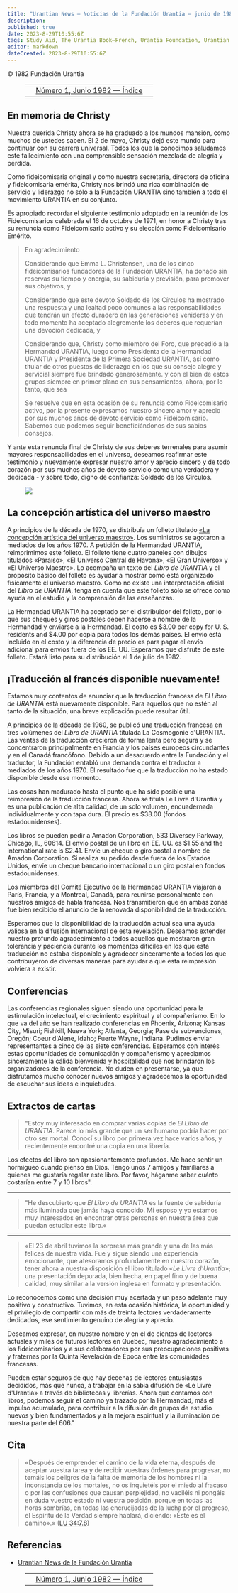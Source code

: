 ```yaml
---
title: "Urantian News — Noticias de la Fundación Urantia — junio de 1982"
description: 
published: true
date: 2023-8-29T10:55:6Z
tags: Study Aid, The Urantia Book—French, Urantia Foundation, Urantian News, article
editor: markdown
dateCreated: 2023-8-29T10:55:6Z
---
```


<p class="v-card v-sheet theme--light grey lighten-3 px-2">© 1982 Fundación Urantia</p>
<figure class="table chapter-navigator">
  <table>
    <tbody>
      <tr>
        <td>
        </td>
        <td>
        <a href="/es/index/articles_uf_urantian#número-1-junio-1982">
          <span class="mdi mdi-book-open-variant"></span><span class="pl-2">Número 1, Junio 1982 — Índice</span>
        </a>
        </td>
        <td>
        </td>
      </tr>
    </tbody>
  </table>
</figure>




## En memoria de Christy

Nuestra querida Christy ahora se ha graduado a los mundos mansión, como muchos de ustedes saben. El 2 de mayo, Christy dejó este mundo para continuar con su carrera universal. Todos los que la conocimos saludamos este fallecimiento con una comprensible sensación mezclada de alegría y pérdida.

Como fideicomisaria original y como nuestra secretaria, directora de oficina y fideicomisaria emérita, Christy nos brindó una rica combinación de servicio y liderazgo no sólo a la Fundación URANTIA sino también a todo el movimiento URANTIA en su conjunto.

Es apropiado recordar el siguiente testimonio adoptado en la reunión de los Fideicomisarios celebrada el 16 de octubre de 1971, en honor a Christy tras su renuncia como Fideicomisario activo y su elección como Fideicomisario Emérito.

> En agradecimiento
> 
> Considerando que Emma L. Christensen, una de los cinco fideicomisarios fundadores de la Fundación URANTIA, ha donado sin reservas su tiempo y energía, su sabiduría y previsión, para promover sus objetivos, y
> 
> Considerando que este devoto Soldado de los Círculos ha mostrado una respuesta y una lealtad poco comunes a las responsabilidades que tendrán un efecto duradero en las generaciones venideras y en todo momento ha aceptado alegremente los deberes que requerían una devoción dedicada, y
> 
> Considerando que, Christy como miembro del Foro, que precedió a la Hermandad URANTIA, luego como Presidenta de la Hermandad URANTIA y Presidenta de la Primera Sociedad URANTIA, así como titular de otros puestos de liderazgo en los que su consejo alegre y servicial siempre fue brindado generosamente. y con el bien de estos grupos siempre en primer plano en sus pensamientos, ahora, por lo tanto, que sea
> 
> Se resuelve que en esta ocasión de su renuncia como Fideicomisario activo, por la presente expresamos nuestro sincero amor y aprecio por sus muchos años de devoto servicio como Fideicomisario. Sabemos que podemos seguir beneficiándonos de sus sabios consejos.

Y ante esta renuncia final de Christy de sus deberes terrenales para asumir mayores responsabilidades en el universo, deseamos reafirmar este testimonio y nuevamente expresar nuestro amor y aprecio sincero y de todo corazón por sus muchos años de devoto servicio como una verdadera y dedicada - y sobre todo, digno de confianza: Soldado de los Círculos.

<figure id="Figure_1" class="image urantiapedia">
<img src="/image/article/UF_Urantian/Christy_Emma_Christensen_400.jpg">
</figure>

## La concepción artística del universo maestro

A principios de la década de 1970, se distribuía un folleto titulado [«La concepción artística del universo maestro»](/es/article/Artist_Conception_of_the_Master_Universe). Los suministros se agotaron a mediados de los años 1970. A petición de la Hermandad URANTIA, reimprimimos este folleto. El folleto tiene cuatro paneles con dibujos titulados «Paraíso», «El Universo Central de Havona», «El Gran Universo» y «El Universo Maestro». Lo acompaña un texto del _Libro de URANTIA_ y el propósito básico del folleto es ayudar a mostrar cómo está organizado físicamente el universo maestro. Como no existe una interpretación oficial del _Libro de URANTIA_, tenga en cuenta que este folleto sólo se ofrece como ayuda en el estudio y la comprensión de las enseñanzas.

La Hermandad URANTIA ha aceptado ser el distribuidor del folleto, por lo que sus cheques y giros postales deben hacerse a nombre de la Hermandad y enviarse a la Hermandad. El costo es $3.00 per copy for U. S. residents and $4.00 por copia para todos los demás países. El envío está incluido en el costo y la diferencia de precio es para pagar el envío adicional para envíos fuera de los EE. UU. Esperamos que disfrute de este folleto. Estará listo para su distribución el 1 de julio de 1982.

## ¡Traducción al francés disponible nuevamente!

Estamos muy contentos de anunciar que la traducción francesa de _El Libro de URANTIA_ está nuevamente disponible. Para aquellos que no estén al tanto de la situación, una breve explicación puede resultar útil.

A principios de la década de 1960, se publicó una traducción francesa en tres volúmenes del _Libro de URANTIA_ titulada La Cosmogonie d'URANTIA. Las ventas de la traducción crecieron de forma lenta pero segura y se concentraron principalmente en Francia y los países europeos circundantes y en el Canadá francófono. Debido a un desacuerdo entre la Fundación y el traductor, la Fundación entabló una demanda contra el traductor a mediados de los años 1970. El resultado fue que la traducción no ha estado disponible desde ese momento.

Las cosas han madurado hasta el punto que ha sido posible una reimpresión de la traducción francesa. Ahora se titula Le Livre d'Urantia y es una publicación de alta calidad, de un solo volumen, encuadernada individualmente y con tapa dura. El precio es $38.00 (fondos estadounidenses).

Los libros se pueden pedir a Amadon Corporation, 533 Diversey Parkway, Chicago, IL, 60614. El envío postal de un libro en EE. UU. es $1.55 and the international rate is $2.41. Envíe un cheque o giro postal a nombre de Amadon Corporation. Si realiza su pedido desde fuera de los Estados Unidos, envíe un cheque bancario internacional o un giro postal en fondos estadounidenses.

Los miembros del Comité Ejecutivo de la Hermandad URANTIA viajaron a París, Francia, y a Montreal, Canadá, para reunirse personalmente con nuestros amigos de habla francesa. Nos transmitieron que en ambas zonas fue bien recibido el anuncio de la renovada disponibilidad de la traducción.

Esperamos que la disponibilidad de la traducción actual sea una ayuda valiosa en la difusión internacional de esta revelación. Deseamos extender nuestro profundo agradecimiento a todos aquellos que mostraron gran tolerancia y paciencia durante los momentos difíciles en los que esta traducción no estaba disponible y agradecer sinceramente a todos los que contribuyeron de diversas maneras para ayudar a que esta reimpresión volviera a existir.

## Conferencias

Las conferencias regionales siguen siendo una oportunidad para la estimulación intelectual, el crecimiento espiritual y el compañerismo. En lo que va del año se han realizado conferencias en Phoenix, Arizona; Kansas City, Misuri; Fishkill, Nueva York; Atlanta, Georgia; Pase de subvenciones, Oregón; Coeur d'Alene, Idaho; Fuerte Wayne, Indiana. Pudimos enviar representantes a cinco de las siete conferencias. Esperamos con interés estas oportunidades de comunicación y compañerismo y apreciamos sinceramente la cálida bienvenida y hospitalidad que nos brindaron los organizadores de la conferencia. No duden en presentarse, ya que disfrutamos mucho conocer nuevos amigos y agradecemos la oportunidad de escuchar sus ideas e inquietudes.

## Extractos de cartas

> "Estoy muy interesado en comprar varias copias de _El Libro de URANTIA_. Parece lo más grande que un ser humano podría hacer por otro ser mortal. Conocí su libro por primera vez hace varios años, y recientemente encontré una copia en una librería.

Los efectos del libro son apasionantemente profundos. Me hace sentir un hormigueo cuando pienso en Dios. Tengo unos 7 amigos y familiares a quienes me gustaría regalar este libro. Por favor, háganme saber cuánto costarían entre 7 y 10 libros".

---

> "He descubierto que _El Libro de URANTIA_ es la fuente de sabiduría más iluminada que jamás haya conocido. Mi esposo y yo estamos muy interesados en encontrar otras personas en nuestra área que puedan estudiar este libro.«

---

> «El 23 de abril tuvimos la sorpresa más grande y una de las más felices de nuestra vida. Fue y sigue siendo una experiencia emocionante, que atesoramos profundamente en nuestro corazón, tener ahora a nuestra disposición el libro titulado «_Le Livre d'Urantia_»; una presentación depurada, bien hecha, en papel fino y de buena calidad, muy similar a la versión inglesa en formato y presentación.

Lo reconocemos como una decisión muy acertada y un paso adelante muy positivo y constructivo. Tuvimos, en esta ocasión histórica, la oportunidad y el privilegio de compartir con más de treinta lectores verdaderamente dedicados, ese sentimiento genuino de alegría y aprecio.

Deseamos expresar, en nuestro nombre y en el de cientos de lectores actuales y miles de futuros lectores en Quebec, nuestro agradecimiento a los fideicomisarios y a sus colaboradores por sus preocupaciones positivas y fraternas por la Quinta Revelación de Época entre las comunidades francesas.

Pueden estar seguros de que hay decenas de lectores entusiastas decididos, más que nunca, a trabajar en la sabia difusión de «Le Livre d'Urantia» a través de bibliotecas y librerías. Ahora que contamos con libros, podemos seguir el camino ya trazado por la Hermandad, más el impulso acumulado, para contribuir a la difusión de grupos de estudio nuevos y bien fundamentados y a la mejora espiritual y la iluminación de nuestra parte del 606."

## Cita

> «Después de emprender el camino de la vida eterna, después de aceptar vuestra tarea y de recibir vuestras órdenes para progresar, no temáis los peligros de la falta de memoria de los hombres ni la inconstancia de los mortales, no os inquietéis por el miedo al fracaso o por las confusiones que causan perplejidad, no vaciléis ni pongáis en duda vuestro estado ni vuestra posición, porque en todas las horas sombrías, en todas las encrucijadas de la lucha por el progreso, el Espíritu de la Verdad siempre hablará, diciendo: «Éste es el camino».» (<a id="a102_549"></a>[LU 34:7.8](/es/The_Urantia_Book/34#p7_8))

## Referencias

- [Urantian News de la Fundación Urantia](https://www.urantia.org/news/1982-06)



<figure class="table chapter-navigator">
  <table>
    <tbody>
      <tr>
        <td>
        </td>
        <td>
        <a href="/es/index/articles_uf_urantian#número-1-junio-1982">
          <span class="mdi mdi-book-open-variant"></span><span class="pl-2">Número 1, Junio 1982 — Índice</span>
        </a>
        </td>
        <td>
        </td>
      </tr>
    </tbody>
  </table>
</figure>
